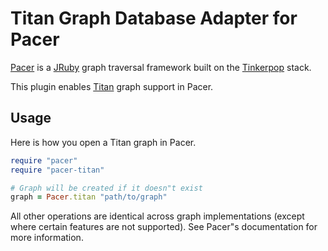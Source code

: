 # Titan Graph Database Adapter for Pacer

[Pacer](https://github.com/pangloss/pacer) is a
[JRuby](http://jruby.org) graph traversal framework built on the
[Tinkerpop](http://www.tinkerpop.com) stack.

This plugin enables [Titan](http://thinkaurelius.github.com/titan/) graph
support in Pacer.


## Usage

Here is how you open a Titan graph in Pacer.

```ruby
require "pacer"
require "pacer-titan"

# Graph will be created if it doesn"t exist
graph = Pacer.titan "path/to/graph"
```

All other operations are identical across graph implementations (except
where certain features are not supported). See Pacer"s documentation for
more information.

